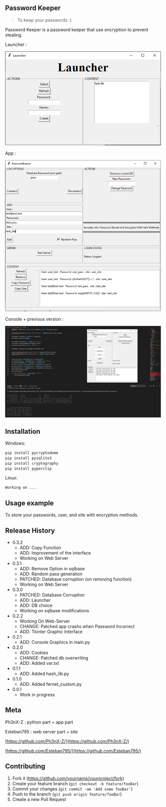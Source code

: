 ## Password Keeper
> To keep your passwords :)

Password Keeper is a password keeper that use encryption to prevent stealing.

Launcher :

![](launcher.png)

App :

![](header13.PNG)

Console + previous version :

![](header2.png)
## Installation

Windows:

```sh
pip install pycryptodome
pip install pysqlite3
pip install cryptography
pip install pyperclip
```
Linux:

```sh
Working on ...
```

## Usage example

To store your passwords, user, and site with encryption methods.


## Release History
* 0.3.2
    * ADD: Copy Function
    * ADD: Improvement of the interface
    * Working on Web Server
* 0.3.1
    * ADD: Remove Option in sqlbase
    * ADD: Random pass generation
    * PATCHED: Database corruption (on removing function)
    * Working on Web Server
* 0.3.0
    * PATCHED: Database Corruption
    * ADD: Launcher
    * ADD: DB choice
    * Working on sqlbase modifications
* 0.2.2
    * Working On Web-Server
    * CHANGE: Patched app crashs when Password Incorrect
    * ADD: Tkinter Graphic Interface
* 0.2.1
    * ADD: Console Graphics in main.py
* 0.2.0
    * ADD: Cookies
    * CHANGE: Patched db overwriting
    * ADD: Added var.txt
* 0.1.1
    * ADD: Added hash_lib.py
* 0.1.0
    * ADD: Added fernet_custom.py
* 0.0.1
    * Work in progress

## Meta

Ph3nX-Z : python part + app part

Esteban795 : web server part + site

[https://github.com/Ph3nX-Z/](https://github.com/Ph3nX-Z/)

[https://github.com/Esteban795/](https://github.com/Esteban795/)

## Contributing

1. Fork it (<https://github.com/yourname/yourproject/fork>)
2. Create your feature branch (`git checkout -b feature/fooBar`)
3. Commit your changes (`git commit -am 'Add some fooBar'`)
4. Push to the branch (`git push origin feature/fooBar`)
5. Create a new Pull Request
